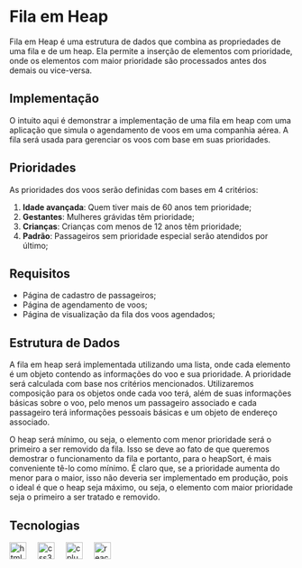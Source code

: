 # Fila em Heap

Fila em Heap é uma estrutura de dados que combina as propriedades de uma fila e de um heap. Ela permite a inserção de elementos com prioridade, onde os elementos com maior prioridade são processados antes dos demais ou vice-versa.

## Implementação

O intuito aqui é demonstrar a implementação de uma fila em heap com uma aplicação que simula o agendamento de voos em uma companhia aérea. A fila será usada para gerenciar os voos com base em suas prioridades.

## Prioridades

As prioridades dos voos serão definidas com bases em 4 critérios:

1. **Idade avançada**: Quem tiver mais de 60 anos tem prioridade;
2. **Gestantes**: Mulheres grávidas têm prioridade;
3. **Crianças**: Crianças com menos de 12 anos têm prioridade;
4. **Padrão**: Passageiros sem prioridade especial serão atendidos por último;

## Requisitos

- Página de cadastro de passageiros;
- Página de agendamento de voos;
- Página de visualização da fila dos voos agendados;

## Estrutura de Dados

A fila em heap será implementada utilizando uma lista, onde cada elemento é um objeto contendo as informações do voo e sua prioridade. A prioridade será calculada com base nos critérios mencionados. Utilizaremos composição para os objetos onde cada voo terá, além de suas informações básicas sobre o voo, pelo menos um passageiro associado e cada passageiro terá informações pessoais básicas e um objeto de endereço associado.

O heap será mínimo, ou seja, o elemento com menor prioridade será o primeiro a ser removido da fila. Isso se deve ao fato de que queremos demostrar o funcionamento da fila e portanto, para o heapSort, é mais conveniente tê-lo como mínimo. É claro que, se a prioridade aumenta do menor para o maior, isso não deveria ser implementado em produção, pois o ideal é que o heap seja máximo, ou seja, o elemento com maior prioridade seja o primeiro a ser tratado e removido.

## Tecnologias

<div>
    <img src="https://cdn.jsdelivr.net/gh/devicons/devicon/icons/html5/html5-original.svg" height="30" alt="html5 logo" style="height: 30px" />
    <img width="12" />
    <img src="https://cdn.jsdelivr.net/gh/devicons/devicon/icons/css3/css3-original.svg" height="30" alt="css3 logo" style="height: 30px" />
    <img width="12" />
    <img src="https://cdn.jsdelivr.net/gh/devicons/devicon/icons/typescript/typescript-original.svg" height="30" alt="cplusplus logo" style="height: 30px" />
    <img width="12" />
    <img src="https://cdn.jsdelivr.net/gh/devicons/devicon/icons/react/react-original.svg" height="30" alt="react logo" style="height: 30px" />
    <img width="12" />
</div>
